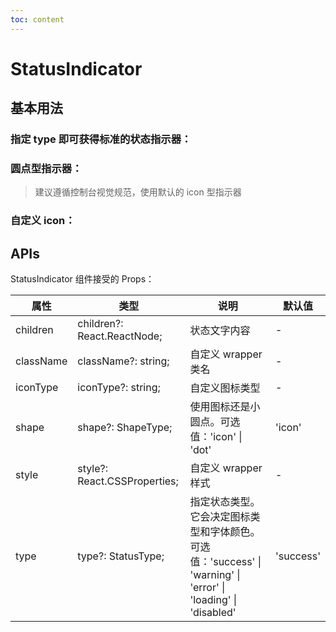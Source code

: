 ```yaml
---
toc: content
---
```


# StatusIndicator

## 基本用法

### 指定 type 即可获得标准的状态指示器：

<code src="./demo/basic.tsx" ></code>

### 圆点型指示器：

<code src="./demo/dot.tsx" ></code>

> 建议遵循控制台视觉规范，使用默认的 icon 型指示器

### 自定义 icon：

<code src="./demo/custom-icon.tsx" ></code>

## APIs

StatusIndicator 组件接受的 Props：

| 属性      | 类型                         | 说明                                                                                                                 | 默认值    |
| --------- | ---------------------------- | -------------------------------------------------------------------------------------------------------------------- | --------- |
| children  | children?: React.ReactNode;  | 状态文字内容                                                                                                         | -         |
| className | className?: string;          | 自定义 wrapper 类名                                                                                                  | -         |
| iconType  | iconType?: string;           | 自定义图标类型                                                                                                       | -         |
| shape     | shape?: ShapeType;           | 使用图标还是小圆点。可选值：'icon' \| 'dot'                                                                          | 'icon'    |
| style     | style?: React.CSSProperties; | 自定义 wrapper 样式                                                                                                  | -         |
| type      | type?: StatusType;           | 指定状态类型。它会决定图标类型和字体颜色。<br />可选值：'success' \| 'warning' \| 'error' \| 'loading' \| 'disabled' | 'success' |
